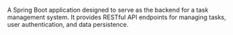 A Spring Boot application designed to serve as the backend for a task management system. It provides RESTful API endpoints for managing tasks, user authentication, and data persistence.
